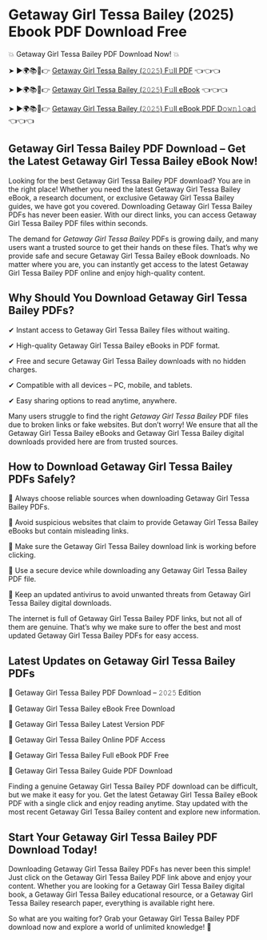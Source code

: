 # Getaway Girl Tessa Bailey (2025) Ebook PDF Download Free

💥 Getaway Girl Tessa Bailey PDF Download Now! 💥

➤ ►🌍📚📱👉 [Getaway Girl Tessa Bailey (𝟸𝟶𝟸𝟻) F𝚞ll PDF](https://getpdf.xyz/getaway-girl-tessa-bailey) 👈👈👈


➤ ►🌍📚📱👉 [Getaway Girl Tessa Bailey (𝟸𝟶𝟸𝟻) F𝚞ll eBook](https://getpdf.xyz/getaway-girl-tessa-bailey) 👈👈👈


➤ ►🌍📚📱👉 [Getaway Girl Tessa Bailey (𝟸𝟶𝟸𝟻) F𝚞ll eBook PDF D𝚘𝚠𝚗𝚕𝚘a𝚍](https://getpdf.xyz/getaway-girl-tessa-bailey) 👈👈👈


## Getaway Girl Tessa Bailey PDF Download – Get the Latest Getaway Girl Tessa Bailey eBook Now!

Looking for the best Getaway Girl Tessa Bailey PDF download? You are in the right place! Whether you need the latest Getaway Girl Tessa Bailey eBook, a research document, or exclusive Getaway Girl Tessa Bailey guides, we have got you covered. Downloading Getaway Girl Tessa Bailey PDFs has never been easier. With our direct links, you can access Getaway Girl Tessa Bailey PDF files within seconds.

The demand for *Getaway Girl Tessa Bailey* PDFs is growing daily, and many users want a trusted source to get their hands on these files. That’s why we provide safe and secure Getaway Girl Tessa Bailey eBook downloads. No matter where you are, you can instantly get access to the latest Getaway Girl Tessa Bailey PDF online and enjoy high-quality content.

## Why Should You Download Getaway Girl Tessa Bailey PDFs?

✔ Instant access to Getaway Girl Tessa Bailey files without waiting.

✔ High-quality Getaway Girl Tessa Bailey eBooks in PDF format.

✔ Free and secure Getaway Girl Tessa Bailey downloads with no hidden charges.

✔ Compatible with all devices – PC, mobile, and tablets.

✔ Easy sharing options to read anytime, anywhere.

Many users struggle to find the right *Getaway Girl Tessa Bailey* PDF files due to broken links or fake websites. But don’t worry! We ensure that all the Getaway Girl Tessa Bailey eBooks and Getaway Girl Tessa Bailey digital downloads provided here are from trusted sources.

## How to Download Getaway Girl Tessa Bailey PDFs Safely?

📌 Always choose reliable sources when downloading Getaway Girl Tessa Bailey PDFs.

📌 Avoid suspicious websites that claim to provide Getaway Girl Tessa Bailey eBooks but contain misleading links.

📌 Make sure the Getaway Girl Tessa Bailey download link is working before clicking.

📌 Use a secure device while downloading any Getaway Girl Tessa Bailey PDF file.

📌 Keep an updated antivirus to avoid unwanted threats from Getaway Girl Tessa Bailey digital downloads.

The internet is full of Getaway Girl Tessa Bailey PDF links, but not all of them are genuine. That’s why we make sure to offer the best and most updated Getaway Girl Tessa Bailey PDFs for easy access.

## Latest Updates on Getaway Girl Tessa Bailey PDFs

🔹 Getaway Girl Tessa Bailey PDF Download – 𝟸𝟶𝟸𝟻 Edition

🔹 Getaway Girl Tessa Bailey eBook Free Download

🔹 Getaway Girl Tessa Bailey Latest Version PDF

🔹 Getaway Girl Tessa Bailey Online PDF Access

🔹 Getaway Girl Tessa Bailey Full eBook PDF Free

🔹 Getaway Girl Tessa Bailey Guide PDF Download

Finding a genuine Getaway Girl Tessa Bailey PDF download can be difficult, but we make it easy for you. Get the latest Getaway Girl Tessa Bailey eBook PDF with a single click and enjoy reading anytime. Stay updated with the most recent Getaway Girl Tessa Bailey content and explore new information.

## Start Your Getaway Girl Tessa Bailey PDF Download Today!

Downloading Getaway Girl Tessa Bailey PDFs has never been this simple! Just click on the Getaway Girl Tessa Bailey PDF link above and enjoy your content. Whether you are looking for a Getaway Girl Tessa Bailey digital book, a Getaway Girl Tessa Bailey educational resource, or a Getaway Girl Tessa Bailey research paper, everything is available right here.

So what are you waiting for? Grab your Getaway Girl Tessa Bailey PDF download now and explore a world of unlimited knowledge! 🚀